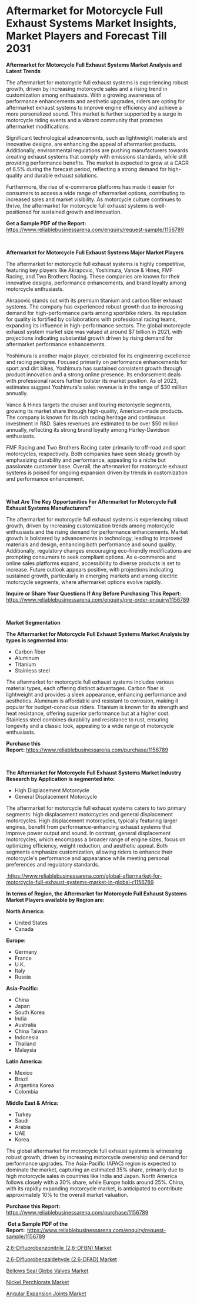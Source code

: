 <p><h1>Aftermarket for Motorcycle Full Exhaust Systems Market Insights, Market Players and Forecast Till 2031</h1></p><p><strong>Aftermarket for Motorcycle Full Exhaust Systems Market Analysis and Latest Trends</strong></p>
<p><p>The aftermarket for motorcycle full exhaust systems is experiencing robust growth, driven by increasing motorcycle sales and a rising trend in customization among enthusiasts. With a growing awareness of performance enhancements and aesthetic upgrades, riders are opting for aftermarket exhaust systems to improve engine efficiency and achieve a more personalized sound. This market is further supported by a surge in motorcycle riding events and a vibrant community that promotes aftermarket modifications.</p><p>Significant technological advancements, such as lightweight materials and innovative designs, are enhancing the appeal of aftermarket products. Additionally, environmental regulations are pushing manufacturers towards creating exhaust systems that comply with emissions standards, while still providing performance benefits. The market is expected to grow at a CAGR of 6.5% during the forecast period, reflecting a strong demand for high-quality and durable exhaust solutions. </p><p>Furthermore, the rise of e-commerce platforms has made it easier for consumers to access a wide range of aftermarket options, contributing to increased sales and market visibility. As motorcycle culture continues to thrive, the aftermarket for motorcycle full exhaust systems is well-positioned for sustained growth and innovation.</p></p>
<p><strong>Get a Sample PDF of the Report:&nbsp;</strong> <a href="https://www.reliablebusinessarena.com/enquiry/request-sample/1156789?utm_campaign=1841&utm_medium=2&utm_source=Github&utm_content=ia&utm_term=05122024&utm_id=aftermarket-for-motorcycle-full-exhaust-systems">https://www.reliablebusinessarena.com/enquiry/request-sample/1156789</a></p>
<p>&nbsp;</p>
<p><strong>Aftermarket for Motorcycle Full Exhaust Systems Major Market Players</strong></p>
<p><p>The aftermarket for motorcycle full exhaust systems is highly competitive, featuring key players like Akrapovic, Yoshimura, Vance & Hines, FMF Racing, and Two Brothers Racing. These companies are known for their innovative designs, performance enhancements, and brand loyalty among motorcycle enthusiasts.</p><p>Akrapovic stands out with its premium titanium and carbon fiber exhaust systems. The company has experienced robust growth due to increasing demand for high-performance parts among sportbike riders. Its reputation for quality is fortified by collaborations with professional racing teams, expanding its influence in high-performance sectors. The global motorcycle exhaust system market size was valued at around $7 billion in 2021, with projections indicating substantial growth driven by rising demand for aftermarket performance enhancements.</p><p>Yoshimura is another major player, celebrated for its engineering excellence and racing pedigree. Focused primarily on performance enhancements for sport and dirt bikes, Yoshimura has sustained consistent growth through product innovation and a strong online presence. Its endorsement deals with professional racers further bolster its market position. As of 2023, estimates suggest Yoshimura's sales revenue is in the range of $30 million annually.</p><p>Vance & Hines targets the cruiser and touring motorcycle segments, growing its market share through high-quality, American-made products. The company is known for its rich racing heritage and continuous investment in R&D. Sales revenues are estimated to be over $50 million annually, reflecting its strong brand loyalty among Harley-Davidson enthusiasts.</p><p>FMF Racing and Two Brothers Racing cater primarily to off-road and sport motorcycles, respectively. Both companies have seen steady growth by emphasizing durability and performance, appealing to a niche but passionate customer base. Overall, the aftermarket for motorcycle exhaust systems is poised for ongoing expansion driven by trends in customization and performance enhancement.</p></p>
<p>&nbsp;</p>
<p><strong>What Are The Key Opportunities For Aftermarket for Motorcycle Full Exhaust Systems Manufacturers?</strong></p>
<p><p>The aftermarket for motorcycle full exhaust systems is experiencing robust growth, driven by increasing customization trends among motorcycle enthusiasts and the rising demand for performance enhancements. Market growth is bolstered by advancements in technology, leading to improved materials and design, enhancing both performance and sound quality. Additionally, regulatory changes encouraging eco-friendly modifications are prompting consumers to seek compliant options. As e-commerce and online sales platforms expand, accessibility to diverse products is set to increase. Future outlook appears positive, with projections indicating sustained growth, particularly in emerging markets and among electric motorcycle segments, where aftermarket options evolve rapidly.</p></p>
<p><strong>Inquire or Share Your Questions If Any Before Purchasing This Report:</strong> <a href="https://www.reliablebusinessarena.com/enquiry/pre-order-enquiry/1156789?utm_campaign=1841&utm_medium=2&utm_source=Github&utm_content=ia&utm_term=05122024&utm_id=aftermarket-for-motorcycle-full-exhaust-systems">https://www.reliablebusinessarena.com/enquiry/pre-order-enquiry/1156789</a></p>
<p>&nbsp;</p>
<p><strong>Market Segmentation</strong></p>
<p><strong>The Aftermarket for Motorcycle Full Exhaust Systems Market Analysis by types is segmented into:</strong></p>
<p><ul><li>Carbon fiber</li><li>Aluminum</li><li>Titanium</li><li>Stainless steel</li></ul></p>
<p><p>The aftermarket for motorcycle full exhaust systems includes various material types, each offering distinct advantages. Carbon fiber is lightweight and provides a sleek appearance, enhancing performance and aesthetics. Aluminum is affordable and resistant to corrosion, making it popular for budget-conscious riders. Titanium is known for its strength and heat resistance, offering superior performance but at a higher cost. Stainless steel combines durability and resistance to rust, ensuring longevity and a classic look, appealing to a wide range of motorcycle enthusiasts.</p></p>
<p><strong>Purchase this Report:&nbsp;</strong><a href="https://www.reliablebusinessarena.com/purchase/1156789?utm_campaign=1841&utm_medium=2&utm_source=Github&utm_content=ia&utm_term=05122024&utm_id=aftermarket-for-motorcycle-full-exhaust-systems">https://www.reliablebusinessarena.com/purchase/1156789</a></p>
<p>&nbsp;</p>
<p><strong>The Aftermarket for Motorcycle Full Exhaust Systems Market Industry Research by Application is segmented into:</strong></p>
<p><ul><li>High Displacement Motorcycle</li><li>General Displacement Motorcycle</li></ul></p>
<p><p>The aftermarket for motorcycle full exhaust systems caters to two primary segments: high displacement motorcycles and general displacement motorcycles. High displacement motorcycles, typically featuring larger engines, benefit from performance-enhancing exhaust systems that improve power output and sound. In contrast, general displacement motorcycles, which encompass a broader range of engine sizes, focus on optimizing efficiency, weight reduction, and aesthetic appeal. Both segments emphasize customization, allowing riders to enhance their motorcycle's performance and appearance while meeting personal preferences and regulatory standards.</p></p>
<p><a href="https://www.reliablebusinessarena.com/global-aftermarket-for-motorcycle-full-exhaust-systems-market-in-global-r1156789?utm_campaign=1841&utm_medium=2&utm_source=Github&utm_content=ia&utm_term=05122024&utm_id=aftermarket-for-motorcycle-full-exhaust-systems">&nbsp;https://www.reliablebusinessarena.com/global-aftermarket-for-motorcycle-full-exhaust-systems-market-in-global-r1156789</a></p>
<p><strong>In terms of Region, the Aftermarket for Motorcycle Full Exhaust Systems Market Players available by Region are:</strong></p>
<p>
    <p> <strong> North America: </strong>
        <ul>
            <li>United States</li>
            <li>Canada</li>
        </ul>
        </p> 
    <p> <strong> Europe: </strong>
        <ul>
            <li>Germany</li>
            <li>France</li>
            <li>U.K.</li>
            <li>Italy</li>
            <li>Russia</li>
        </ul>
        </p> 
    <p> <strong> Asia-Pacific: </strong>
        <ul>
            <li>China</li>
            <li>Japan</li>
            <li>South Korea</li>
            <li>India</li>
            <li>Australia</li>
            <li>China Taiwan</li>
            <li>Indonesia</li>
            <li>Thailand</li>
            <li>Malaysia</li>
        </ul>
        </p> 
    <p> <strong> Latin America: </strong>
        <ul>
            <li>Mexico</li>
            <li>Brazil</li>
            <li>Argentina Korea</li>
            <li>Colombia</li>
        </ul>
        </p> 
    <p> <strong> Middle East & Africa: </strong>
        <ul>
            <li>Turkey</li>
            <li>Saudi</li>
            <li>Arabia</li>
            <li>UAE</li>
            <li>Korea</li>
        </ul>
    </p>
    </p>
<p><p>The global aftermarket for motorcycle full exhaust systems is witnessing robust growth, driven by increasing motorcycle ownership and demand for performance upgrades. The Asia-Pacific (APAC) region is expected to dominate the market, capturing an estimated 35% share, primarily due to high motorcycle sales in countries like India and Japan. North America follows closely with a 30% share, while Europe holds around 25%. China, with its rapidly expanding motorcycle market, is anticipated to contribute approximately 10% to the overall market valuation.</p></p>
<p><strong>Purchase this Report: </strong><a href="https://www.reliablebusinessarena.com/purchase/1156789?utm_campaign=1841&utm_medium=2&utm_source=Github&utm_content=ia&utm_term=05122024&utm_id=aftermarket-for-motorcycle-full-exhaust-systems">https://www.reliablebusinessarena.com/purchase/1156789</a></p>
<p>&nbsp;<strong>Get a Sample PDF of the Report:&nbsp;&nbsp;</strong><a href="https://www.reliablebusinessarena.com/enquiry/request-sample/1156789?utm_campaign=1841&utm_medium=2&utm_source=Github&utm_content=ia&utm_term=05122024&utm_id=aftermarket-for-motorcycle-full-exhaust-systems">https://www.reliablebusinessarena.com/enquiry/request-sample/1156789</a></p>
<p><strong></strong></p>
<p><p><a href="https://issuu.com/reportprime-2/docs/26-difluorobenzonitrile-26-dfbn-market-size-2030.p?utm_campaign=1841&utm_medium=2&utm_source=Github&utm_content=ia&utm_term=05122024&utm_id=aftermarket-for-motorcycle-full-exhaust-systems">2,6-Difluorobenzonitrile (2,6-DFBN) Market</a></p><p><a href="https://issuu.com/reportprime-2/docs/26-difluorobenzaldehyde-26-dfad-market-size-2030.p?utm_campaign=1841&utm_medium=2&utm_source=Github&utm_content=ia&utm_term=05122024&utm_id=aftermarket-for-motorcycle-full-exhaust-systems">2,6-Difluorobenzaldehyde (2,6-DFAD) Market</a></p><p><a href="https://www.linkedin.com/pulse/bellows-seal-globe-valves-market-size-share-research-report-2024-2031-yqdzf?utm_campaign=1841&utm_medium=2&utm_source=Github&utm_content=ia&utm_term=05122024&utm_id=aftermarket-for-motorcycle-full-exhaust-systems">Bellows Seal Globe Valves Market</a></p><p><a href="https://www.linkedin.com/pulse/nickel-perchlorate-market-analysis-report-key-players-overview-45mwe?utm_campaign=1841&utm_medium=2&utm_source=Github&utm_content=ia&utm_term=05122024&utm_id=aftermarket-for-motorcycle-full-exhaust-systems">Nickel Perchlorate Market</a></p><p><a href="https://www.linkedin.com/pulse/angular-expansion-joints-market-analysis-report-2024-2031-macro-khqkf?utm_campaign=1841&utm_medium=2&utm_source=Github&utm_content=ia&utm_term=05122024&utm_id=aftermarket-for-motorcycle-full-exhaust-systems">Angular Expansion Joints Market</a></p></p>
